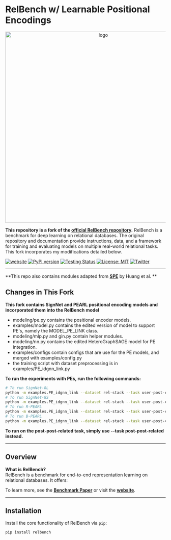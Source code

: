 # RelBench w/ Learnable Positional Encodings

<p align="center"><img src="https://relbench.stanford.edu/img/logo.png" alt="logo" width="600px" /></p>

**This repository is a fork of the [official RelBench repository](https://github.com/snap-stanford/relbench).** RelBench is a benchmark for deep learning on relational databases. The original repository and documentation provide instructions, data, and a framework for training and evaluating models on multiple real-world relational tasks. This fork incorporates my modifications detailed below.

[![website](https://img.shields.io/badge/website-live-brightgreen)](https://relbench.stanford.edu)
[![PyPI version](https://badge.fury.io/py/relbench.svg)](https://badge.fury.io/py/relbench)
[![Testing Status](https://github.com/snap-stanford/relbench/actions/workflows/testing.yml/badge.svg)](https://github.com/snap-stanford/relbench/actions/workflows/testing.yml)
[![License: MIT](https://img.shields.io/badge/License-MIT-green.svg)](https://opensource.org/licenses/MIT)
[![Twitter](https://img.shields.io/twitter/url/https/twitter.com/cloudposse.svg?style=social&label=Follow%20%40RelBench)](https://twitter.com/RelBench)

---
**This repo also contains modules adapted from [**SPE**](https://github.com/Graph-COM/SPE) by Huang et al. **

## Changes in This Fork

**This fork contains SignNet and PEARL positional encoding models and incorporated them into the RelBench model**  
   - modeling/pe.py contains the positional encoder models.
   - examples/model.py contains the edited version of model to support PE's, namely the MODEL_PE_LINK class.
   - modeling/mlp.py and gin.py contain helper modules.
   - modeling/nn.py contains the edited HeteroGraphSAGE model for PE integration.
   - examples/configs contain configs that are use for the PE models, and merged with examples/config.py
   - the training script with dataset preprocessing is in examples/PE_idgnn_link.py


**To run the experiments with PEs, run the following commands:**
```bash
# To run SignNet-8L
python -m examples.PE_idgnn_link --dataset rel-stack --task user-post-comment --batch_size 20 --epochs 20 --cfg ./examples/configs/signnet-8L.yaml
# To run SignNet-8S
python -m examples.PE_idgnn_link --dataset rel-stack --task user-post-comment --batch_size 20 --epochs 20 --cfg ./examples/configs/signnet-8S.yaml
# To run R-PEARL
python -m examples.PE_idgnn_link --dataset rel-stack --task user-post-comment --batch_size 20 --epochs 20 --cfg ./examples/configs/R-PEARL.yaml
# To run B-PEARL
python -m examples.PE_idgnn_link --dataset rel-stack --task user-post-comment --batch_size 20 --epochs 20 --cfg ./examples/configs/B-PEARL.yaml
```
**To run on the post-post-related task, simply use --task post-post-related instead.**

---

## Overview

**What is RelBench?**  
RelBench is a benchmark for end-to-end representation learning on relational databases. It offers:

To learn more, see the [**Benchmark Paper**](https://arxiv.org/abs/2407.20060) or visit the [**website**](https://relbench.stanford.edu).

---

## Installation

Install the core functionality of RelBench via `pip`:

```bash
pip install relbench

